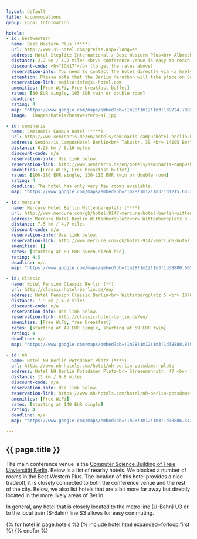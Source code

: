 ```yaml
---
layout: default
title: Accommodations
group: Local Information

hotels:
- id: bestwestern
  name: Best Western Plus (****)
  url: http://www.si-hotel.com/preise.aspx?lang=en
  address: Hotel Steglitz International / Best Western Plus<br> Albrechtstr. 2 <br> 12165 Berlin, Germany
  distance: 2.2 km / 1.2 miles <br/> conference venue is easy to reach via bus, 12 minutes door-by-door
  discount-code: <b>"ICN17"</b> (to get the rates above)
  reservation-info: You need to contact the hotel directly via <a href="mailto:info@si-hotel.com">info@si-hotel.com</a> and mention the discount code "ICN17".
  attention: Please note that the Berlin Marathon will take place on September 24, which may lead to higher rates for September 23.
  reservation-link: mailto:info@si-hotel.com
  amenities: [Free WiFi, Free breakfast buffet]
  rates: [80 EUR single, 105 EUR twin or double room]
  deadline:
  rating: 4
  map: "https://www.google.com/maps/embed?pb=!1m28!1m12!1m3!1d9724.780218003338!2d13.29915473918152!3d52.45749482525133!2m3!1f0!2f0!3f0!3m2!1i1024!2i768!4f13.1!4m13!3e3!4m5!1s0x47a85a85dcb704d9%3A0xbb313ed96f89dbfb!2sHotel+Steglitz+International%2C+Albrechtstra%C3%9Fe+2%2C+12165+Berlin%2C+Germany!3m2!1d52.4564933!2d13.3213095!4m5!1s0x47a85a6f8915d465%3A0x3da1e59277049589!2sFreie+Universit%C3%A4t+Berlin+-+Institut+f%C3%BCr+Informatik%2C+Takustra%C3%9Fe+9%2C+14195+Berlin%2C+Germany!3m2!1d52.455889199999994!2d13.2972013!5e0!3m2!1sen!2sde!4v1499873865478"
  image:  images/hotels/bestwestern-si.jpg

- id: seminaris
  name: Seminaris Campus Hotel (****)
  url: http://www.seminaris.de/en/hotels/seminaris-campushotel-berlin.html
  address: Seminaris CampusHotel Berlin<br> Takustr. 39 <br> 14195 Berlin, Germany
  distance: 0.25 km / 0.16 miles
  discount-code: n/a
  reservation-info: Use link below.
  reservation-link: http://www.seminaris.de/en/hotels/seminaris-campushotel-berlin.html
  amenities: [Free WiFi, Free breakfast buffet]
  rates: [100-180 EUR single, 130-210 EUR twin or double room]
  rating: 4
  deadline: The hotel has only very few rooms available.
  map: "https://www.google.com/maps/embed?pb=!1m28!1m12!1m3!1d1215.6352030609073!2d13.294112276154346!3d52.456130094925776!2m3!1f0!2f0!3f0!3m2!1i1024!2i768!4f13.1!4m13!3e2!4m5!1s0x47a85a6e3c087b7b%3A0xbb7374dc78069e69!2sSeminaris+CampusHotel+Berlin%2C+Takustra%C3%9Fe+39%2C+14195+Berlin%2C+Germany!3m2!1d52.4571569!2d13.29389!4m5!1s0x47a85a6f8915d465%3A0x3da1e59277049589!2sFreie+Universit%C3%A4t+Berlin+-+Institut+f%C3%BCr+Informatik%2C+Takustra%C3%9Fe+9%2C+14195+Berlin%2C+Germany!3m2!1d52.455889199999994!2d13.2972013!5e0!3m2!1sen!2sde!4v1499873950304"

- id: mercure
  name: Mercure Hotel Berlin Wittenbergplatz (****)
  url: http://www.mercure.com/gb/hotel-9147-mercure-hotel-berlin-wittenbergplatz/index.shtml
  address: Mercure Hotel Berlin Wittenbergplatz<br> Wittenbergplatz 3 <br> 10789 Berlin, Germany
  distance: 7.5 km / 4.7 miles
  discount-code: n/a
  reservation-info: Use link below.
  reservation-link: http://www.mercure.com/gb/hotel-9147-mercure-hotel-berlin-wittenbergplatz/index.shtml
  amenities: []
  rates: [starting at 89 EUR queen sized bed]
  rating: 4.5
  deadline: n/a
  map: "https://www.google.com/maps/embed?pb=!1m28!1m12!1m3!1d38880.605740728424!2d13.28146993794603!3d52.47845023033317!2m3!1f0!2f0!3f0!3m2!1i1024!2i768!4f13.1!4m13!3e3!4m5!1s0x47a85056ac4c1785%3A0xaccfc1f2e26c93a5!2sMercure+Berlin+Wittenbergplatz%2C+Wittenbergpl.+3%2C+10789+Berlin!3m2!1d52.50087!2d13.34243!4m5!1s0x47a85a6f88541d59%3A0xf7b0d707ea687d91!2sTakustra%C3%9Fe+9%2C+Berlin!3m2!1d52.455859!2d13.2972068!5e0!3m2!1sen!2sde!4v1504003244305"

- id: classic
  name: Hotel Pension Classic Berlin (**)
  url: http://classic-hotel-berlin.de/en/
  address: Hotel Pension Classic Berlin<br> Wittenbergplatz 5 <br> 10789 Berlin, Germany
  distance: 7.5 km / 4.7 miles
  discount-code: n/a
  reservation-info: Use link below.
  reservation-link: http://classic-hotel-berlin.de/en/
  amenities: [Free WiFi, free breakfast]
  rates: [starting at 49 EUR single, starting at 59 EUR twin]
  rating: 4
  deadline: n/a
  map: "https://www.google.com/maps/embed?pb=!1m28!1m12!1m3!1d38880.839514751184!2d13.281977261076104!3d52.47818568184591!2m3!1f0!2f0!3f0!3m2!1i1024!2i768!4f13.1!4m13!3e3!4m5!1s0x47a850540a68b3b1%3A0xe5fe0f852a0f1f0!2sHotel+Pension+Classic+Berlin%2C+Wittenbergpl.+5%2C+10789+Berlin!3m2!1d52.502682!2d13.3434025!4m5!1s0x47a85a6f88541d59%3A0xf7b0d707ea687d91!2sTakustra%C3%9Fe+9%2C+Berlin!3m2!1d52.455859!2d13.2972068!5e0!3m2!1sen!2sde!4v1504002898745"

- id: nh
  name: Hotel NH Berlin Potsdamer Platz (****)
  url: https://www.nh-hotels.com/hotel/nh-berlin-potsdamer-platz
  address: Hotel NH Berlin Potsdamer Platz<br> Stresemannstr. 47 <br> 10963 Berlin, Germany
  distance: 11 km / 6.8 miles
  discount-code: n/a
  reservation-info: Use link below.
  reservation-link: https://www.nh-hotels.com/hotel/nh-berlin-potsdamer-platz
  amenities: [Free WiFi]
  rates: [starting at 140 EUR single]
  rating: 4
  deadline: n/a
  map: "https://www.google.com/maps/embed?pb=!1m28!1m12!1m3!1d38886.54273396279!2d13.303008961028004!3d52.47173138920162!2m3!1f0!2f0!3f0!3m2!1i1024!2i768!4f13.1!4m13!3e3!4m5!1s0x47a8502d2a8b64cf%3A0xce19500a9b643c01!2sHotel+NH+Berlin+Potsdamer+Platz%2C+Stresemannstra%C3%9Fe%2C+Berlin!3m2!1d52.501644999999996!2d13.385563999999999!4m5!1s0x47a85a6f88541d59%3A0xf7b0d707ea687d91!2sTakustra%C3%9Fe+9%2C+14195+Berlin!3m2!1d52.455859!2d13.2972068!5e0!3m2!1sen!2sde!4v1504007453453"

---
```


## {{ page.title }}

The main conference venue is the [Computer Science Building of Freie Unviersit&auml;t Berlin](venue.html).
Below is a list of nearby hotels.
We blocked a number of rooms in the Best Western Plus.
The location of this hotel provides a nice tradeoff, it is closely connected to both the conference venue and the rest of the city.
Below, we also list hotels that are a bit more far away but directly located in the more lively areas of Berlin.

In general, any hotel that is closely located to the metro line (U-Bahn) U3 or to the local train (S-Bahn) line S3 allows for easy commuting.

{% for hotel in page.hotels %}
{% include hotel.html expanded=forloop.first %}
{% endfor %}
